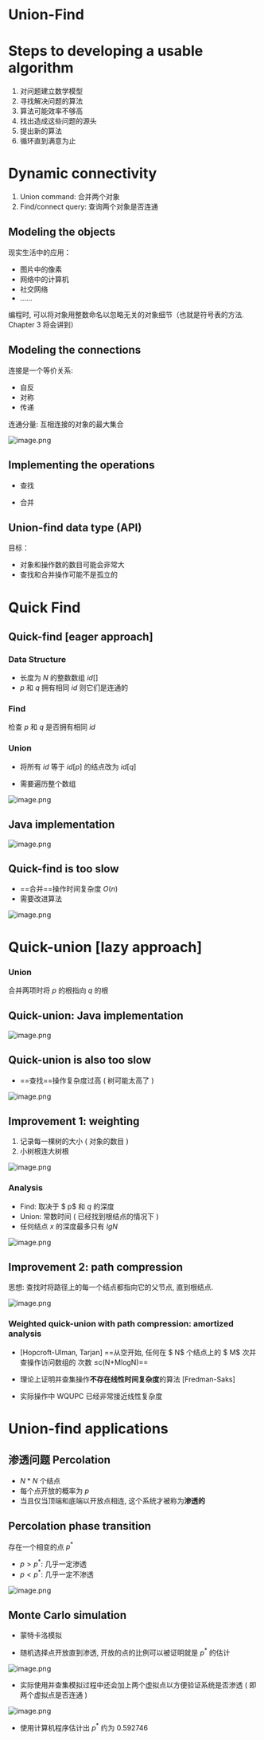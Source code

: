 # Union-Find

# Steps to developing a usable algorithm

1. 对问题建立数学模型
2. 寻找解决问题的算法
3. 算法可能效率不够高
4. 找出造成这些问题的源头
5. 提出新的算法
6. 循环直到满意为止

# Dynamic connectivity

1. Union command: 合并两个对象
2. Find/connect query: 查询两个对象是否连通

## Modeling the objects

现实生活中的应用：

* 图片中的像素
* 网络中的计算机
* 社交网络
* ……

编程时, 可以将对象用整数命名以忽略无关的对象细节（也就是符号表的方法. Chapter 3 将会讲到）

## Modeling the connections
连接是一个等价关系: 

* 自反
* 对称
* 传递

连通分量: 互相连接的对象的最大集合

![image.png](https://s2.loli.net/2022/01/18/reFEG3moQjPgzua.png)

## Implementing the operations
* 查找

* 合并

## Union-find data type (API)
目标：

* 对象和操作数的数目可能会非常大
* 查找和合并操作可能不是孤立的


# Quick Find

## Quick-find [eager approach]

### Data Structure

* 长度为 $N$ 的整数数组 $id[]$
* $p$ 和 $q$ 拥有相同 $id$ 则它们是连通的

### Find

检查 $p$ 和 $q$ 是否拥有相同 $id$

### Union

* 将所有 $id$ 等于 $id[p]$ 的结点改为 $id[q]$

* 需要遍历整个数组

![image.png](https://s2.loli.net/2022/01/18/L6Awp1a5uZi7fKO.png)

## Java implementation
![image.png](https://s2.loli.net/2022/01/18/YNVeHGJAMlmRrP7.png)


## Quick-find is too slow
* ==合并==操作时间复杂度 $O(n)$
* 需要改进算法

![image.png](https://s2.loli.net/2022/01/18/h8k2VgCnFrIizJO.png)

# Quick-union [lazy approach]

### Union

合并两项时将 $p$ 的根指向 $q$ 的根

## Quick-union: Java implementation
![image.png](https://s2.loli.net/2022/01/18/HKUpniVON6Daz8B.png)

## Quick-union is also too slow

* ==查找==操作复杂度过高 ( 树可能太高了 )

![image.png](https://s2.loli.net/2022/01/18/j6TVD3RMPzghKpF.png)

## Improvement 1: weighting
1. 记录每一棵树的大小 ( 对象的数目 )
2. 小树根连大树根

![image.png](https://s2.loli.net/2022/01/18/fKC1LptkBzYIjoH.png)

### Analysis

* Find: 取决于 $ p$ 和 $q$ 的深度
* Union: 常数时间 ( 已经找到根结点的情况下 )
* 任何结点 $x$ 的深度最多只有 $lgN$

![image.png](https://s2.loli.net/2022/01/18/6puYyfVsg5JaQA1.png)

## Improvement 2: path compression
思想: 查找时将路径上的每一个结点都指向它的父节点, 直到根结点.

![image.png](https://s2.loli.net/2022/01/18/dALl4x9yGTcjhJR.png)


### Weighted quick-union with path compression: amortized analysis
* [Hopcroft-Ulman, Tarjan] ==从空开始, 任何在 $ N$ 个结点上的 $ M$ 次并查操作访问数组的 次数 ≤c(N+MlogN)==

* 理论上证明并查集操作**不存在线性时间复杂度**的算法 [Fredman-Saks]
* 实际操作中 WQUPC 已经非常接近线性复杂度


# Union-find applications
## 渗透问题 Percolation

* $N * N$ 个结点
* 每个点开放的概率为 $p$
* 当且仅当顶端和底端以开放点相连, 这个系统才被称为**渗透的**

## Percolation phase transition
存在一个相变的点 $p^*$

* $p > p^*$: 几乎一定渗透
* $p < p^*$: 几乎一定不渗透

![image.png](https://s2.loli.net/2022/01/18/bQ6yYujLptJ5WDG.png)


## Monte Carlo simulation
* 蒙特卡洛模拟

* 随机选择点开放直到渗透, 开放的点的比例可以被证明就是 $p^*$ 的估计

![image.png](https://s2.loli.net/2022/01/18/mb8UC45QVqjucYi.png)


* 实际使用并查集模拟过程中还会加上两个虚拟点以方便验证系统是否渗透 ( 即两个虚拟点是否连通 )

![image.png](https://s2.loli.net/2022/01/18/sjKz96MhtZCl2Fc.png)


* 使用计算机程序估计出 $p^*$ 约为 0.592746
